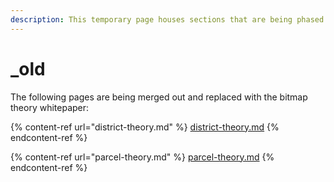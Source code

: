 ```yaml
---
description: This temporary page houses sections that are being phased out and replaced.
---
```


# \_old

The following pages are being merged out and replaced with the bitmap theory whitepaper:

{% content-ref url="district-theory.md" %}
[district-theory.md](district-theory.md)
{% endcontent-ref %}

{% content-ref url="parcel-theory.md" %}
[parcel-theory.md](parcel-theory.md)
{% endcontent-ref %}

